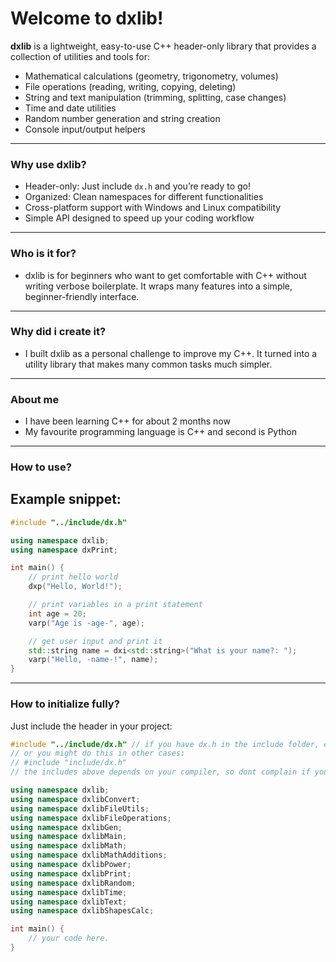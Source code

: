 # Welcome to dxlib!

**dxlib** is a lightweight, easy-to-use C++ header-only library that provides a collection of utilities and tools for:

- Mathematical calculations (geometry, trigonometry, volumes)
- File operations (reading, writing, copying, deleting)
- String and text manipulation (trimming, splitting, case changes)
- Time and date utilities
- Random number generation and string creation
- Console input/output helpers

---

### Why use dxlib?

- Header-only: Just include `dx.h` and you’re ready to go!
- Organized: Clean namespaces for different functionalities
- Cross-platform support with Windows and Linux compatibility
- Simple API designed to speed up your coding workflow

---

### Who is it for?

- dxlib is for beginners who want to get comfortable with C++
without writing verbose boilerplate. It wraps many features into a simple, beginner-friendly interface.

---

### Why did i create it?

- I built dxlib as a personal challenge to improve my C++.
It turned into a utility library that makes many common tasks much simpler.

---

### About me

- I have been learning C++ for about 2 months now
- My favourite programming language is C++ and second is Python

---

### How to use?
## Example snippet:

```cpp
#include "../include/dx.h"

using namespace dxlib;
using namespace dxPrint;

int main() {
    // print hello world
    dxp("Hello, World!");

    // print variables in a print statement
    int age = 20;
    varp("Age is -age-", age);

    // get user input and print it
    std::string name = dxi<std::string>("What is your name?: ");
    varp("Hello, -name-!", name);
}
```

---

### How to initialize fully?

Just include the header in your project:

```cpp
#include "../include/dx.h" // if you have dx.h in the include folder, else do #include "dx.h"
// or you might do this in other cases:
// #include "include/dx.h"
// the includes above depends on your compiler, so dont complain if you get include path errors

using namespace dxlib;  
using namespace dxlibConvert;
using namespace dxlibFileUtils;
using namespace dxlibFileOperations;
using namespace dxlibGen;
using namespace dxlibMain;
using namespace dxlibMath;
using namespace dxlibMathAdditions;
using namespace dxlibPower;
using namespace dxlibPrint;
using namespace dxlibRandom;
using namespace dxlibTime;
using namespace dxlibText;
using namespace dxlibShapesCalc;

int main() {
    // your code here.
}
```
